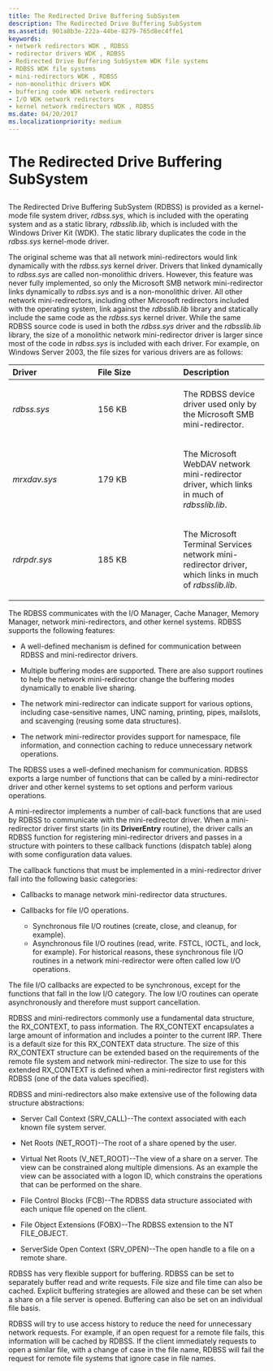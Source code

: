 ```yaml
---
title: The Redirected Drive Buffering SubSystem
description: The Redirected Drive Buffering SubSystem
ms.assetid: 901a8b3e-222a-44be-8279-765d8ec4ffe1
keywords:
- network redirectors WDK , RDBSS
- redirector drivers WDK , RDBSS
- Redirected Drive Buffering SubSystem WDK file systems
- RDBSS WDK file systems
- mini-redirectors WDK , RDBSS
- non-monolithic drivers WDK
- buffering code WDK network redirectors
- I/O WDK network redirectors
- kernel network redirectors WDK , RDBSS
ms.date: 04/20/2017
ms.localizationpriority: medium
---
```


# The Redirected Drive Buffering SubSystem


## <span id="ddk_the_redirected_drive_buffering_subsystem_if"></span><span id="DDK_THE_REDIRECTED_DRIVE_BUFFERING_SUBSYSTEM_IF"></span>


The Redirected Drive Buffering SubSystem (RDBSS) is provided as a kernel-mode file system driver, *rdbss.sys*, which is included with the operating system and as a static library, *rdbsslib.lib*, which is included with the Windows Driver Kit (WDK). The static library duplicates the code in the *rdbss.sys* kernel-mode driver.

The original scheme was that all network mini-redirectors would link dynamically with the *rdbss.sys* kernel driver. Drivers that linked dynamically to *rdbss.sys* are called non-monolithic drivers. However, this feature was never fully implemented, so only the Microsoft SMB network mini-redirector links dynamically to *rdbss.sys* and is a non-monolithic driver. All other network mini-redirectors, including other Microsoft redirectors included with the operating system, link against the *rdbsslib.lib* library and statically include the same code as the *rdbss.sys* kernel driver. While the same RDBSS source code is used in both the *rdbss.sys* driver and the *rdbsslib.lib* library, the size of a monolithic network mini-redirector driver is larger since most of the code in *rdbss.sys* is included with each driver. For example, on Windows Server 2003, the file sizes for various drivers are as follows:

<table>
<colgroup>
<col width="33%" />
<col width="33%" />
<col width="33%" />
</colgroup>
<thead>
<tr class="header">
<th align="left">Driver</th>
<th align="left">File Size</th>
<th align="left">Description</th>
</tr>
</thead>
<tbody>
<tr class="odd">
<td align="left"><p><em>rdbss.sys</em></p></td>
<td align="left"><p>156 KB</p></td>
<td align="left"><p>The RDBSS device driver used only by the Microsoft SMB mini-redirector.</p></td>
</tr>
<tr class="even">
<td align="left"><p><em>mrxdav.sys</em></p></td>
<td align="left"><p>179 KB</p></td>
<td align="left"><p>The Microsoft WebDAV network mini-redirector driver, which links in much of <em>rdbsslib.lib</em>.</p></td>
</tr>
<tr class="odd">
<td align="left"><p><em>rdrpdr.sys</em></p></td>
<td align="left"><p>185 KB</p></td>
<td align="left"><p>The Microsoft Terminal Services network mini-redirector driver, which links in much of <em>rdbsslib.lib</em>.</p></td>
</tr>
</tbody>
</table>

 

The RDBSS communicates with the I/O Manager, Cache Manager, Memory Manager, network mini-redirectors, and other kernel systems. RDBSS supports the following features:

-   A well-defined mechanism is defined for communication between RDBSS and mini-redirector drivers.

-   Multiple buffering modes are supported. There are also support routines to help the network mini-redirector change the buffering modes dynamically to enable live sharing.

-   The network mini-redirector can indicate support for various options, including case-sensitive names, UNC naming, printing, pipes, mailslots, and scavenging (reusing some data structures).

-   The network mini-redirector provides support for namespace, file information, and connection caching to reduce unnecessary network operations.

The RDBSS uses a well-defined mechanism for communication. RDBSS exports a large number of functions that can be called by a mini-redirector driver and other kernel systems to set options and perform various operations.

A mini-redirector implements a number of call-back functions that are used by RDBSS to communicate with the mini-redirector driver. When a mini-redirector driver first starts (in its **DriverEntry** routine), the driver calls an RDBSS function for registering mini-redirector drivers and passes in a structure with pointers to these callback functions (dispatch table) along with some configuration data values.

The callback functions that must be implemented in a mini-redirector driver fall into the following basic categories:

-   Callbacks to manage network mini-redirector data structures.

-   Callbacks for file I/O operations.
    -   Synchronous file I/O routines (create, close, and cleanup, for example).
    -   Asynchronous file I/O routines (read, write. FSTCL, IOCTL, and lock, for example). For historical reasons, these synchronous file I/O routines in a network mini-redirector were often called low I/O operations.

The file I/O callbacks are expected to be synchronous, except for the functions that fall in the low I/O category. The low I/O routines can operate asynchronously and therefore must support cancellation.

RDBSS and mini-redirectors commonly use a fundamental data structure, the RX\_CONTEXT, to pass information. The RX\_CONTEXT encapsulates a large amount of information and includes a pointer to the current IRP. There is a default size for this RX\_CONTEXT data structure. The size of this RX\_CONTEXT structure can be extended based on the requirements of the remote file system and network mini-redirector. The size to use for this extended RX\_CONTEXT is defined when a mini-redirector first registers with RDBSS (one of the data values specified).

RDBSS and mini-redirectors also make extensive use of the following data structure abstractions:

-   Server Call Context (SRV\_CALL)--The context associated with each known file system server.

-   Net Roots (NET\_ROOT)--The root of a share opened by the user.

-   Virtual Net Roots (V\_NET\_ROOT)--The view of a share on a server. The view can be constrained along multiple dimensions. As an example the view can be associated with a logon ID, which constrains the operations that can be performed on the share.

-   File Control Blocks (FCB)--The RDBSS data structure associated with each unique file opened on the client.

-   File Object Extensions (FOBX)--The RDBSS extension to the NT FILE\_OBJECT.

-   ServerSide Open Context (SRV\_OPEN)--The open handle to a file on a remote share.

RDBSS has very flexible support for buffering. RDBSS can be set to separately buffer read and write requests. File size and file time can also be cached. Explicit buffering strategies are allowed and these can be set when a share on a file server is opened. Buffering can also be set on an individual file basis.

RDBSS will try to use access history to reduce the need for unnecessary network requests. For example, if an open request for a remote file fails, this information will be cached by RDBSS. If the client immediately requests to open a similar file, with a change of case in the file name, RDBSS will fail the request for remote file systems that ignore case in file names.

 

 




